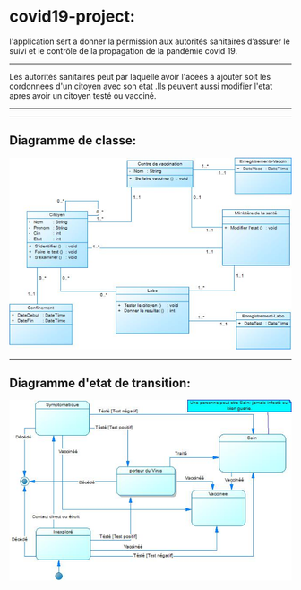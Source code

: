 # covid19-project:
l'application sert a donner la permission aux autorités sanitaires d’assurer le suivi et le contrôle de la propagation de la pandémie covid 19.
___
Les autorités sanitaires peut  par laquelle avoir l'acees a ajouter soit les cordonnees d'un citoyen avec son etat .Ils peuvent aussi modifier l'etat apres avoir un citoyen testé ou vacciné.
___
___
## Diagramme de classe:

![Diagramme de class](https://github.com/oumayma-boumaaza/covid19-project/blob/main/images/DC.jpg )
___
## Diagramme d'etat de transition:
![alt text](https://github.com/oumayma-boumaaza/covid19-project/blob/main/images/Diagramme%20d'etat%20de%20transition%20Covid19.jpg)
